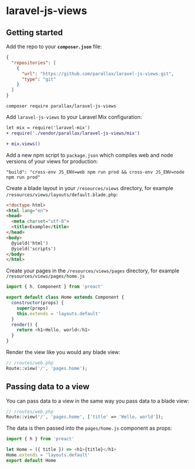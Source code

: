 # laravel-js-views

## Getting started

Add the repo to your **`composer.json`** file:

```json
{
  "repositories": [
    {
      "url": "https://github.com/parallax/laravel-js-views.git",
      "type": "git"
    }
  ]
}
```

```
composer require parallax/laravel-js-views
```

Add `laravel-js-views` to your Laravel Mix configuration:

```diff
let mix = require('laravel-mix')
+ require('./vendor/parallax/laravel-js-views/mix')

+ mix.views()
```

Add a new npm script to `package.json` which compiles web and node versions of your views for production:

```
"build": "cross-env JS_ENV=web npm run prod && cross-env JS_ENV=node npm run prod"
```

Create a blade layout in your `/resources/views` directory, for example `/resources/views/layouts/default.blade.php`:

```html
<!doctype html>
<html lang="en">
<head>
  <meta charset="utf-8">
  <title>Example</title>
</head>
<body>
  @yield('html')
  @yield('scripts')
</body>
</html>
```

Create your pages in the `/resources/views/pages` directory, for example `/resources/views/pages/home.js`

```js
import { h, Component } from 'preact'

export default class Home extends Component {
  constructor(props) {
    super(props)
    this.extends = 'layouts.default'
  }
  render() {
    return <h1>Hello, world</h1>
  }
}
```

Render the view like you would any blade view:

```php
// /routes/web.php
Route::view('/', 'pages.home');
```

## Passing data to a view

You can pass data to a view in the same way you pass data to a blade view:

```php
// /routes/web.php
Route::view('/', 'pages.home', ['title' => 'Hello, world']);
```

The data is then passed into the `pages/home.js` component as props:

```js
import { h } from 'preact'

let Home = ({ title }) => <h1>{title}</h1>
Home.extends = 'layouts.default'
export default Home
```
